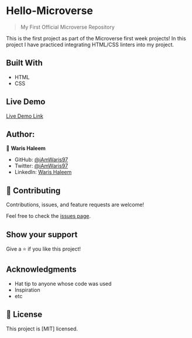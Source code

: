 # Hello-Microverse

> My First Official Microverse Repository 

This is the first project as part of the Microverse first week projects!
In this project I have practiced integrating HTML/CSS linters into my project.

## Built With

- HTML
- CSS

## Live Demo

[Live Demo Link](https://iamwaris97.github.io/hello-world/)

## Author:

👤 **Waris Haleem**


- GitHub: [@iAmWaris97](https://github.com/iAmWaris97)
- Twitter: [@iAmWaris97](https://twitter.com/iAmWaris97)
- LinkedIn: [Waris Haleem](https://www.linkedin.com/in/waris-haleem/)


## 🤝 Contributing

Contributions, issues, and feature requests are welcome!

Feel free to check the [issues page](https://github.com/iAmWaris97/hello-world/issues).

## Show your support

Give a ⭐️ if you like this project!

## Acknowledgments

- Hat tip to anyone whose code was used
- Inspiration
- etc

## 📝 License

This project is [MIT] licensed.